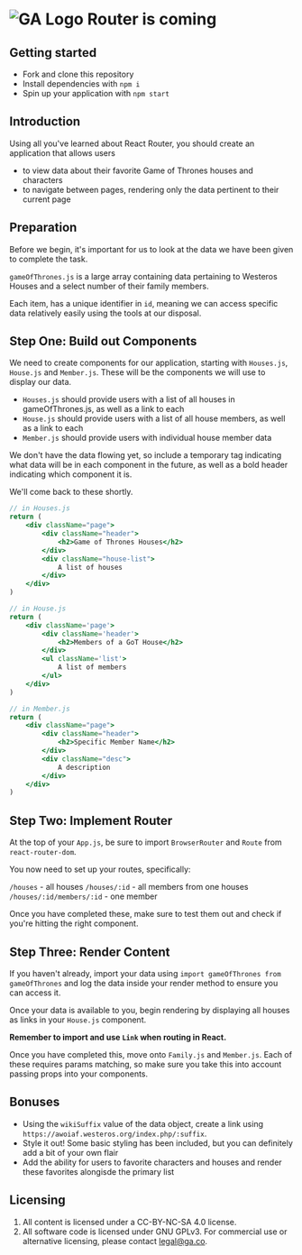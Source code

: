 # ![GA Logo](https://ga-dash.s3.amazonaws.com/production/assets/logo-9f88ae6c9c3871690e33280fcf557f33.png) Router is coming
## Getting started
-    Fork and clone this repository
-    Install dependencies with `npm i`
-    Spin up your application with `npm start`

## Introduction
Using all you've learned about React Router, you should create an application that allows users
-    to view data about their favorite Game of Thrones houses and characters
-    to navigate between pages, rendering only the data pertinent to their current page

## Preparation
Before we begin, it's important for us to look at the data we have been given to complete the task.

`gameOfThrones.js` is a large array containing data pertaining to Westeros Houses and a select number of their family members.

Each item, has a unique identifier in `id`, meaning we can access specific data relatively easily using the tools at our disposal.

## Step One: Build out Components
We need to create components for our application, starting with `Houses.js`, `House.js` and `Member.js`. These will be the components we will use to display our data.

- `Houses.js` should provide users with a list of all houses in gameOfThrones.js, as well as a link to each
- `House.js` should provide users with a list of all house members, as well as a link to each
- `Member.js` should provide users with individual house member data

We don't have the data flowing yet, so include a temporary tag indicating what data will be in each component in the future, as well as a bold header indicating which component it is. 

We'll come back to these shortly.

```jsx
// in Houses.js
return (
    <div className="page">
        <div className="header">
            <h2>Game of Thrones Houses</h2>
        </div>
        <div className="house-list">
            A list of houses
        </div>
    </div>
)
```

```jsx 
// in House.js
return (
    <div className='page'>
        <div className='header'>
            <h2>Members of a GoT House</h2>
        </div>
        <ul className='list'>
            A list of members
        </ul>
    </div>
)
```

```jsx
// in Member.js
return (
    <div className="page">
        <div className="header">
            <h2>Specific Member Name</h2>
        </div>
        <div className="desc">
            A description
        </div>
    </div>
)
```

## Step Two: Implement Router
At the top of your `App.js`, be sure to import `BrowserRouter` and `Route` from `react-router-dom`.

You now need to set up your routes, specifically:

`/houses` - all houses
`/houses/:id` - all members from one houses
`/houses/:id/members/:id` - one member

Once you have completed these, make sure to test them out and check if you're hitting the right component.

## Step Three: Render Content
If you haven't already, import your data using `import gameOfThrones from gameOfThrones` and log the data inside your render method to ensure you can access it.

Once your data is available to you, begin rendering by displaying all houses as links in your `House.js` component.

**Remember to import and use `Link` when routing in React.**

Once you have completed this, move onto `Family.js` and `Member.js`. Each of these requires params matching, so make sure you take this into account passing props into your components.

## Bonuses
- Using the `wikiSuffix` value of the data object, create a link using `https://awoiaf.westeros.org/index.php/:suffix`.
-  Style it out! Some basic styling has been included, but you can definitely add a bit of your own flair
- Add the ability for users to favorite characters and houses and render these favorites alongisde the primary list

## Licensing
1. All content is licensed under a CC-BY-NC-SA 4.0 license.
2. All software code is licensed under GNU GPLv3. For commercial use or alternative licensing, please contact legal@ga.co.